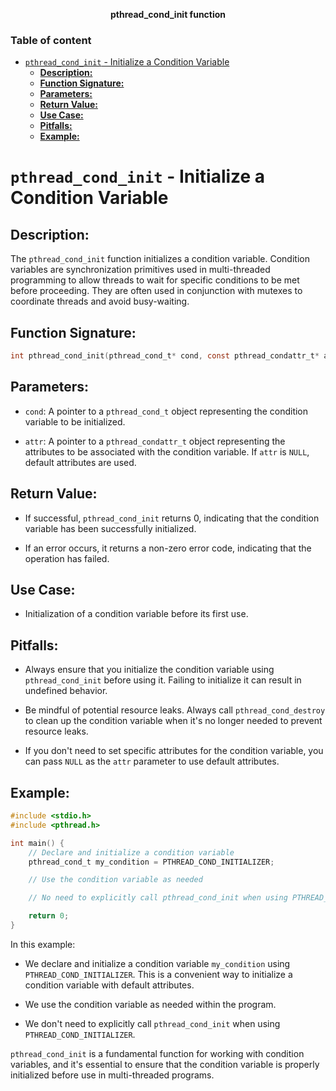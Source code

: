 **<div align="center" >pthread_cond_init function</div>**

### Table of content

- [`pthread_cond_init` - Initialize a Condition Variable](#pthread_cond_init---initialize-a-condition-variable)
  - [**Description:**](#description)
  - [**Function Signature:**](#function-signature)
  - [**Parameters:**](#parameters)
  - [**Return Value:**](#return-value)
  - [**Use Case:**](#use-case)
  - [**Pitfalls:**](#pitfalls)
  - [**Example:**](#example)

# `pthread_cond_init` - Initialize a Condition Variable

## **Description:**

The `pthread_cond_init` function initializes a condition variable. Condition variables are synchronization primitives used in multi-threaded programming to allow threads to wait for specific conditions to be met before proceeding. They are often used in conjunction with mutexes to coordinate threads and avoid busy-waiting.

## **Function Signature:**

```c
int pthread_cond_init(pthread_cond_t* cond, const pthread_condattr_t* attr);
```

## **Parameters:**

- `cond`: A pointer to a `pthread_cond_t` object representing the condition variable to be initialized.

- `attr`: A pointer to a `pthread_condattr_t` object representing the attributes to be associated with the condition variable. If `attr` is `NULL`, default attributes are used.

## **Return Value:**

- If successful, `pthread_cond_init` returns 0, indicating that the condition variable has been successfully initialized.

- If an error occurs, it returns a non-zero error code, indicating that the operation has failed.

## **Use Case:**

- Initialization of a condition variable before its first use.

## **Pitfalls:**

- Always ensure that you initialize the condition variable using `pthread_cond_init` before using it. Failing to initialize it can result in undefined behavior.

- Be mindful of potential resource leaks. Always call `pthread_cond_destroy` to clean up the condition variable when it's no longer needed to prevent resource leaks.

- If you don't need to set specific attributes for the condition variable, you can pass `NULL` as the `attr` parameter to use default attributes.

## **Example:**

```c
#include <stdio.h>
#include <pthread.h>

int main() {
    // Declare and initialize a condition variable
    pthread_cond_t my_condition = PTHREAD_COND_INITIALIZER;

    // Use the condition variable as needed

    // No need to explicitly call pthread_cond_init when using PTHREAD_COND_INITIALIZER

    return 0;
}
```

In this example:

- We declare and initialize a condition variable `my_condition` using `PTHREAD_COND_INITIALIZER`. This is a convenient way to initialize a condition variable with default attributes.

- We use the condition variable as needed within the program.

- We don't need to explicitly call `pthread_cond_init` when using `PTHREAD_COND_INITIALIZER`.

`pthread_cond_init` is a fundamental function for working with condition variables, and it's essential to ensure that the condition variable is properly initialized before use in multi-threaded programs.
